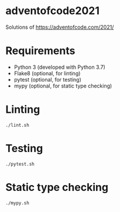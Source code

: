 # adventofcode2021
Solutions of https://adventofcode.com/2021/

# Requirements
* Python 3 (developed with Python 3.7)
* Flake8 (optional, for linting)
* pytest (optional, for testing)
* mypy (optional, for static type checking)

# Linting

    ./lint.sh

# Testing

    ./pytest.sh

# Static type checking

    ./mypy.sh
